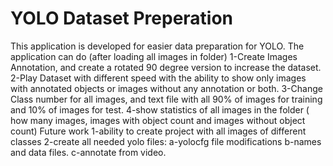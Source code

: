 # YOLO Dataset Preperation 
This application is developed for easier data preparation for YOLO.
The application can do (after loading all images in folder)
1-Create Images Annotation, and create a rotated 90 degree version to increase the dataset.
2-Play Dataset with different speed with the ability to show only images with annotated objects or images without any annotation or both.
3-Change Class number for all images, and text file with all 90% of images for training and 10% of images for test.
4-show statistics of all images in the folder ( how many images, images with object count and images without object count)
Future work
1-ability to create project with all images of different classes
2-create all needed yolo files:
  a-yolocfg file modifications
  b-names and data files.
  c-annotate from video.
